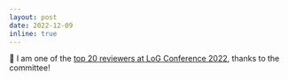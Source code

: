 ```yaml
---
layout: post
date: 2022-12-09
inline: true
---
```


:metal: I am one of the [top 20 reviewers at LoG Conference 2022](http://log2022.logconference.org/program-committee/#-top-reviewers), thanks to the committee!